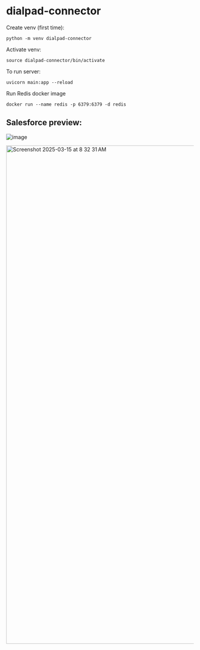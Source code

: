 # dialpad-connector
Create venv (first time):
```
python -m venv dialpad-connector     
```

Activate venv:
```
source dialpad-connector/bin/activate
```

To run server:
```
uvicorn main:app --reload
```

Run Redis docker image
```
docker run --name redis -p 6379:6379 -d redis
```

## Salesforce preview:
![image](https://github.com/user-attachments/assets/fbe4028b-086c-4c95-84cc-9665410dc638)

<img width="1337" alt="Screenshot 2025-03-15 at 8 32 31 AM" src="https://github.com/user-attachments/assets/de9fb03c-55c3-4787-8eee-3d91c5cef068" />
